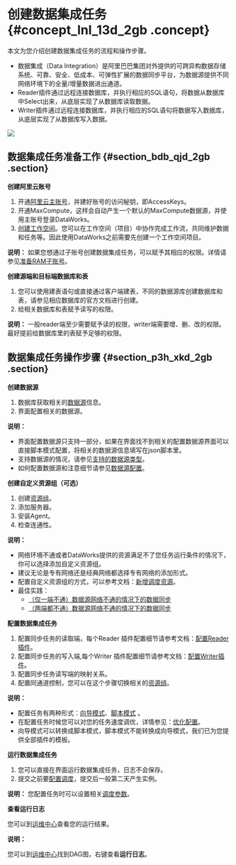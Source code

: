 # 创建数据集成任务 {#concept_lnl_13d_2gb .concept}

本文为您介绍创建数据集成任务的流程和操作步骤。

-   数据集成（Data Integration）是阿里巴巴集团对外提供的可跨异构数据存储系统、可靠、安全、低成本、可弹性扩展的数据同步平台，为数据源提供不同网络环境下的全量/增量数据进出通道。
-   Reader插件通过远程连接数据库，并执行相应的SQL语句，将数据从数据库中Select出来，从底层实现了从数据库读取数据。
-   Writer插件通过远程连接数据库，并执行相应的SQL语句将数据写入数据库，从底层实现了从数据库写入数据。

![](http://static-aliyun-doc.oss-cn-hangzhou.aliyuncs.com/assets/img/80670/155176759334519_zh-CN.png)

## 数据集成任务准备工作 {#section_bdb_qjd_2gb .section}

**创建阿里云账号**

1.  开通[阿里云主账号](../../../../../intl.zh-CN/准备工作/管理员使用云账号/准备阿里云账号.md#)，并建好账号的访问秘钥，即AccessKeys。
2.  开通MaxCompute，这样会自动产生一个默认的MaxCompute数据源，并使用主账号登录DataWorks。
3.  [创建工作空间](../../../../../intl.zh-CN/准备工作/管理员使用云账号/创建工作空间.md#)。您可以在工作空间（项目）中协作完成工作流，共同维护数据和任务等。因此使用DataWorks之前需要先创建一个工作空间项目。

**说明：** 如果您想通过子账号创建数据集成任务，可以赋予其相应的权限。详情请参见[准备RAM子账号](../../../../../intl.zh-CN/准备工作/管理员使用云账号/准备RAM子账号.md#)。

**创建源端和目标端数据库和表**

1.  您可以使用建表语句或直接通过客户端建表，不同的数据源库创建数据库和表，请参见相应数据库的官方文档进行创建。
2.  给相关数据库和表赋予读写的权限。

**说明：** 一般reader端至少需要赋予读的权限，writer端需要增、删、改的权限。最好提前给数据库里的表赋予足够的权限。

## 数据集成任务操作步骤 {#section_p3h_xkd_2gb .section}

**创建数据源**

1.  数据库获取相关的[数据源](intl.zh-CN/使用指南/数据集成/数据源配置/支持的数据源.md#)信息。
2.  界面配置相关的数据源。

**说明：** 

-   界面配置数据源只支持一部分，如果在界面找不到相关的配置数据源界面可以直接脚本模式配置，将相关的数据源信息填写在json脚本里。
-   支持数据源的情况，请参见[支持的数据源类型](intl.zh-CN/使用指南/数据集成/数据源配置/支持的数据源.md#)。
-   如何配置数据源和注意细节请参见[数据源配置](https://www.alibabacloud.com/help/faq-list/72788.htm)。

**创建自定义资源组（可选）**

1.  创建[资源组](intl.zh-CN/使用指南/数据集成/常见配置/新增任务资源.md#)。
2.  添加服务器。
3.  安装Agent。
4.  检查连通性。

**说明：** 

-   网络环境不通或者DataWorks提供的资源满足不了您任务运行条件的情况下，你可以选择添加自定义资源组。
-   建议无论是专有网络还是经典网络都选择专有网络的添加形式。
-   配置自定义资源组的方式，可以参考文档：[新增调度资源](intl.zh-CN/使用指南/数据集成/常见配置/新增任务资源.md#)。
-   最佳实践：
    -   [（仅一端不通）数据源网络不通的情况下的数据同步](intl.zh-CN/使用指南/数据集成/最佳实践/（仅一端不通）数据源网络不通的情况下的数据同步.md#)
    -   [（两端都不通）数据源网络不通的情况下的数据同步](intl.zh-CN/使用指南/数据集成/最佳实践/（两端都不通）数据源网络不通的情况下的数据同步.md#)

**配置数据集成任务**

1.  配置同步任务的读取端，每个Reader 插件配置细节请参考文档：[配置Reader插件](https://www.alibabacloud.com/help/zh/faq-list/74300.htm)。
2.  配置同步任务的写入端,每个Writer 插件配置细节请参考文档：[配置Writer插件](https://www.alibabacloud.com/help/faq-list/74301.htm)。
3.  配置同步任务读写端的映射关系。
4.  配置同通道控制，您可以在这个步骤切换相关的[资源组](intl.zh-CN/使用指南/数据集成/常见配置/新增任务资源.md#)。

**说明：** 

-   配置任务有两种形式：[向导模式](intl.zh-CN/使用指南/数据集成/作业配置/配置Reader插件/向导模式配置.md#)、[脚本模式](intl.zh-CN/使用指南/数据集成/作业配置/配置Reader插件/脚本模式配置.md#) 。
-   在配置任务时候您可以对您的任务速度调优，详情参见：[优化配置](intl.zh-CN/使用指南/数据集成/作业配置/优化配置.md#)。
-   向导模式可以转换成脚本模式，脚本模式不能转换成向导模式，我们已为您提供全部插件的模板。

**运行数据集成任务**

1.  您可以直接在界面运行数据集成任务，日志不会保存。
2.  提交之前要[配置调度](intl.zh-CN/使用指南/数据开发/调度配置/依赖关系.md#)，提交后一般第二天产生实例。

**说明：** 您配置任务时可以设置相关[调度参数](intl.zh-CN/使用指南/数据开发/调度配置/参数配置.md#)。

**查看运行日志**

您可以到[运维中心](intl.zh-CN/使用指南/运维中心/运维中心概述.md#)查看您的运行结果。

**说明：** 

您可以到[运维中心](intl.zh-CN/使用指南/运维中心/运维中心概述.md#)找到DAG图，右键查看**运行日志**。

